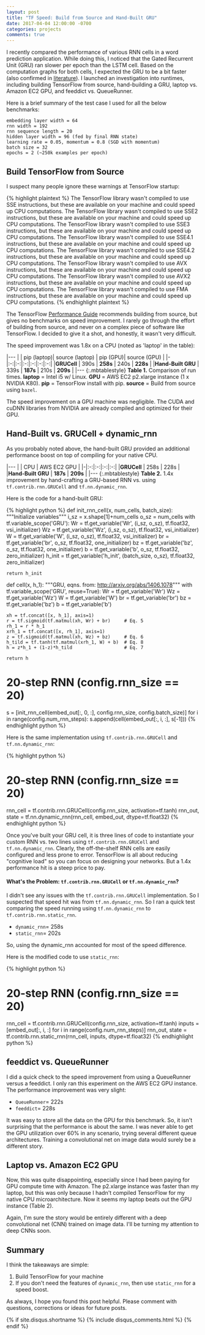 ```yaml
---
layout: post
title: "TF Speed: Build from Source and Hand-Built GRU"
date: 2017-04-04 12:00:00 -0700
categories: projects
comments: true
---
```

I recently compared the performance of various RNN cells in a word prediction application. While doing this, I noticed that the Gated Recurrent Unit (GRU) ran slower per epoch than the LSTM cell. Based on the computation graphs for both cells, I expected the GRU to be a bit faster (also confirmed in [literature](https://arxiv.org/pdf/1412.3555v1.pdf)). I launched an investigation into runtimes, including building TensorFlow from source, hand-building a GRU, laptop vs. Amazon EC2 GPU, and feeddict vs. QueueRunner.

Here is a brief summary of the test case I used for all the below benchmarks:

    embedding layer width = 64
    rnn width = 192
    rnn sequence length = 20
    hidden layer width = 96 (fed by final RNN state)
    learning rate = 0.05, momentum = 0.8 (SGD with momentum)
    batch size = 32
    epochs = 2 (~250k examples per epoch)

## Build TensorFlow from Source

I suspect many people ignore these warnings at TensorFlow startup:

{% highlight plaintext %}
The TensorFlow library wasn't compiled to use SSE instructions, but these are available on your machine and could speed up CPU computations.
The TensorFlow library wasn't compiled to use SSE2 instructions, but these are available on your machine and could speed up CPU computations.
The TensorFlow library wasn't compiled to use SSE3 instructions, but these are available on your machine and could speed up CPU computations.
The TensorFlow library wasn't compiled to use SSE4.1 instructions, but these are available on your machine and could speed up CPU computations.
The TensorFlow library wasn't compiled to use SSE4.2 instructions, but these are available on your machine and could speed up CPU computations.
The TensorFlow library wasn't compiled to use AVX instructions, but these are available on your machine and could speed up CPU computations.
The TensorFlow library wasn't compiled to use AVX2 instructions, but these are available on your machine and could speed up CPU computations.
The TensorFlow library wasn't compiled to use FMA instructions, but these are available on your machine and could speed up CPU computations.
{% endhighlight plaintext %}    

The TensorFlow [Performance Guide](https://www.tensorflow.org/performance/performance_guide) recommends building from source, but gives no benchmarks on speed improvement. I rarely go through the effort of building from source, and never on a complex piece of software like TensorFlow. I decided to give it a shot, and honestly, it wasn't very difficult.

The speed improvement was 1.8x on a CPU (noted as 'laptop' in the table):

|---
| | pip (laptop)| source (laptop) | pip (GPU)| source (GPU) |
|-|:-:|:-:|:-:|:-:|:-:|:-:|
|**GRUCell** | 390s | **258s** | 240s | **228s** | 
|**Hand-Built GRU** | 339s | **187s** | 210s | **209s** |
|---
{:.mbtablestyle}
**Table 1.** Comparison of run times. **laptop** = Intel i5 w/ Linux. **GPU** = AWS EC2 p2.xlarge instance (1 x NVIDIA K80). **pip** = TensorFlow install with pip. **source** = Build from source using `bazel`.

The speed improvement on a GPU machine was negligible. The CUDA and cuDNN libraries from NVIDIA are already compiled and optimized for their GPU. 

## Hand-Built vs. GRUCell + dynamic_rnn

As you probably noted above, the hand-built GRU provided an additional performance boost on top of compiling for your native CPU. 

|---
| | CPU | AWS EC2 GPU |
|-|:-:|:-:|:-:|:-:|
|**GRUCell** | 258s | 228s |
|**Hand-Built GRU** | **187s** | **209s** |
|---
{:.mbtablestyle}
**Table 2.** 1.4x improvement by hand-crafting a GRU-based RNN vs. using `tf.contrib.rnn.GRUCell` and `tf.nn.dynamic_rnn`.

Here is the code for a hand-built GRU:

{% highlight python %}
def init_rnn_cell(x, num_cells, batch_size):
    """Initialize variables"""
    i_sz = x.shape[1]+num_cells
    o_sz = num_cells
    with tf.variable_scope('GRU'):
        Wr = tf.get_variable('Wr', (i_sz, o_sz), tf.float32, vsi_initializer)
        Wz = tf.get_variable('Wz', (i_sz, o_sz), tf.float32, vsi_initializer)
        W = tf.get_variable('W', (i_sz, o_sz), tf.float32, vsi_initializer)
        br = tf.get_variable('br', o_sz, tf.float32, one_initializer)
        bz = tf.get_variable('bz', o_sz, tf.float32, one_initializer)
        b = tf.get_variable('b', o_sz, tf.float32, zero_initializer)
        h_init = tf.get_variable('h_init', (batch_size, o_sz), tf.float32, zero_initializer)
    
    return h_init

def cell(x, h_1):
    """GRU, eqns. from: http://arxiv.org/abs/1406.1078"""
    with tf.variable_scope('GRU', reuse=True):
        Wr = tf.get_variable('Wr')
        Wz = tf.get_variable('Wz')
        W = tf.get_variable('W')
        br = tf.get_variable('br')
        bz = tf.get_variable('bz')
        b = tf.get_variable('b')
    
    xh = tf.concat([x, h_1], axis=1)
    r = tf.sigmoid(tf.matmul(xh, Wr) + br)     # Eq. 5
    rh_1 = r * h_1
    xrh_1 = tf.concat([x, rh_1], axis=1)
    z = tf.sigmoid(tf.matmul(xh, Wz) + bz)     # Eq. 6
    h_tild = tf.tanh(tf.matmul(xrh_1, W) + b)  # Eq. 8
    h = z*h_1 + (1-z)*h_tild                   # Eq. 7
    
    return h

# 20-step RNN (config.rnn_size == 20)
s = [init_rnn_cell(embed_out[:, 0, :], config.rnn_size, config.batch_size)]
for i in range(config.num_rnn_steps):
    s.append(cell(embed_out[:, i, :], s[-1]))
{% endhighlight python %}    

Here is the same implementation using `tf.contrib.rnn.GRUCell` and `tf.nn.dynamic_rnn`:

{% highlight python %}
# 20-step RNN (config.rnn_size == 20)
rnn_cell = tf.contrib.rnn.GRUCell(config.rnn_size, activation=tf.tanh)
rnn_out, state = tf.nn.dynamic_rnn(rnn_cell, embed_out, dtype=tf.float32)
{% endhighlight python %}

Once you've built your GRU cell, it is three lines of code to instantiate your custom RNN vs. two lines using `tf.contrib.rnn.GRUCell` and `tf.nn.dynamic_rnn`. Clearly, the off-the-shelf RNN cells are easily configured and less prone to error. TensorFlow is all about reducing "cognitive load" so you can focus on designing your networks. But a 1.4x performance hit is a steep price to pay.

#### What's the Problem: `tf.contrib.rnn.GRUCell` or `tf.nn.dynamic_rnn`? 

I didn't see any issues with the `tf.contrib.rnn.GRUCell` implementation. So I suspected that speed hit was from `tf.nn.dynamic_rnn`. So I ran a quick test comparing the speed running using `tf.nn.dynamic_rnn` to `tf.contrib.rnn.static_rnn`.

- `dynamic_rnn`= 258s 
- `static_rnn`= 202s

So, using the dynamic_rnn accounted for most of the speed difference.

Here is the modified code to use `static_rnn`:

{% highlight python %}
# 20-step RNN (config.rnn_size == 20)
rnn_cell = tf.contrib.rnn.GRUCell(config.rnn_size, activation=tf.tanh)
inputs = [embed_out[:, i, :] for i in range(config.num_rnn_steps)]
rnn_out, state = tf.contrib.rnn.static_rnn(rnn_cell, inputs, dtype=tf.float32)
{% endhighlight python %}

## feeddict vs. QueueRunner

I did a quick check to the speed improvement from using a QueueRunner versus a feeddict. I only ran this experiment on the AWS EC2 GPU instance. The performance improvement was very slight: 

- `QueueRunner`= 222s
- `feeddict`= 228s

It was easy to store all the data on the GPU for this benchmark. So, it isn't surprising that the performance is about the same. I was never able to get the GPU utilization over 60% in any scenario, trying several different queue architectures. Training a convolutional net on image data would surely be a different story.

## Laptop vs. Amazon EC2 GPU

Now, this was quite disappointing, especially since I had been paying for GPU compute time with Amazon. The p2.xlarge instance was faster than my laptop, but this was only because I hadn't compiled TensorFlow for my native CPU microarchitecture. Now it seems my laptop beats out the GPU instance (Table 2).

Again, I'm sure the story would be entirely different with a deep convolutional net (CNN) trained on image data. I'll be turning my attention to deep CNNs soon. 

## Summary

I think the takeaways are simple:

1. Build TensorFlow for your machine
2. If you don't need the features of `dynamic_rnn`, then use `static_rnn` for a speed boost.

As always, I hope you found this post helpful. Please comment with questions, corrections or ideas for future posts.

{% if site.disqus.shortname %}
  {% include disqus_comments.html %}
{% endif %}

